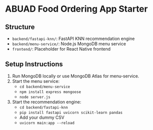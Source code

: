 # ABUAD Food Ordering App Starter

## Structure
- `backend/fastapi-knn/`: FastAPI KNN recommendation engine
- `backend/menu-service/`: Node.js MongoDB menu service
- `frontend/`: Placeholder for React Native frontend

## Setup Instructions
1. Run MongoDB locally or use MongoDB Atlas for menu-service.
2. Start the menu service:
   - `cd backend/menu-service`
   - `npm install express mongoose`
   - `node server.js`
3. Start the recommendation engine:
   - `cd backend/fastapi-knn`
   - `pip install fastapi uvicorn scikit-learn pandas`
   - Add your dummy CSV
   - `uvicorn main:app --reload`
